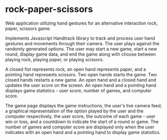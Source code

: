 # rock-paper-scissors
Web application utilizing hand gestures for an alternative interaction rock, paper, scissors game.

Implements Javascript Handtrack library to track and process user hand gestures and movements through their camera. 
The user plays against the randomly generated options. 
The user may start a new game, start a new round, display game data, and end the game along with choose between playing rock, playing paper, or playing scissors. 

A closed fist represents rock, an open hand represents paper, and a pointing hand represents scissors. 
Two open hands starts the game. 
Two closed hands restarts a new game.
An open hand and a closed hand and updates the user score on the screen.
An open hand and a pointing hand displays game statistics - user score, number of games, and computer score.

The game page displays the game instructions, the user's live camera feed, a graphical representation of the option played by the user and the computer respectively, the user score, the outcome of each game - user win or loss, and a countdown to indicate the start of a round or game.
The number of games and computer score are displayed only when the user indicates with an open hand and a pointing hand to display game statistics.
